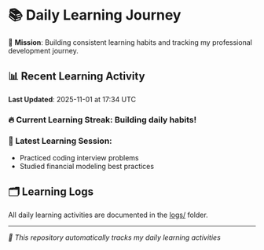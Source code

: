 # 📚 Daily Learning Journey

🎯 **Mission**: Building consistent learning habits and tracking my professional development journey.

## 📊 Recent Learning Activity

**Last Updated**: 2025-11-01 at 17:34 UTC

### 🔥 Current Learning Streak: Building daily habits!

### 📝 Latest Learning Session:
- Practiced coding interview problems
- Studied financial modeling best practices

## 🗂️ Learning Logs

All daily learning activities are documented in the [logs/](./logs/) folder.

---
*🤖 This repository automatically tracks my daily learning activities*
